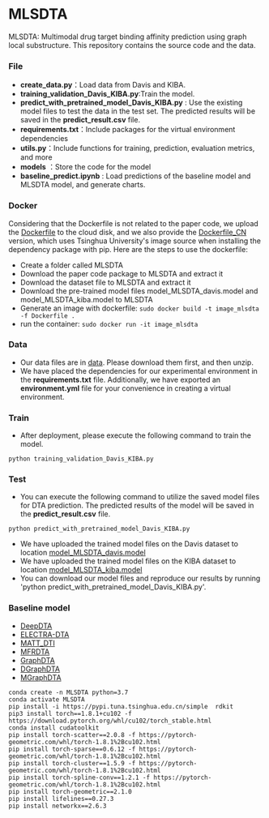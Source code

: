 # MLSDTA
MLSDTA: Multimodal drug target binding affinity prediction using graph local substructure. This repository contains the source code and the data.

### File
- **create_data.py**：Load data from Davis and KIBA.
- **training_validation_Davis_KIBA.py**:Train the model.
- **predict_with_pretrained_model_Davis_KIBA.py** : Use the existing model files to test the data in the test set. The predicted results will be saved in the **predict_result.csv** file.
- **requirements.txt**：Include packages for the virtual environment dependencies
- **utils.py**：Include functions for training, prediction, evaluation metrics, and more
- **models** ：Store the code for the model
- **baseline_predict.ipynb** : Load predictions of the baseline model and MLSDTA model, and generate charts.

### Docker
Considering that the Dockerfile is not related to the paper code, we upload the [Dockerfile](https://drive.google.com/file/d/1YZnhd3ATqFFlgeoDwg1XbERcUxTHZ6t5/view?usp=drive_link) to the cloud disk, and we also provide the [Dockerfile_CN](https://drive.google.com/file/d/1Nh84XlzRdZ0cH_MdGiV9tqJOSgzSZDjF/view?usp=drive_link) version, which uses Tsinghua University's image source when installing the dependency package with pip.
Here are the steps to use the dockerfile:
- Create a folder called MLSDTA
- Download the paper code package to MLSDTA and extract it
- Download the dataset file to MLSDTA and extract it
- Download the pre-trained model files model_MLSDTA_davis.model and model_MLSDTA_kiba.model to MLSDTA
- Generate an image with dockerfile: `sudo docker build -t image_mlsdta -f Dockerfile .`
- run the container: `sudo docker run -it image_mlsdta`


### Data
- Our data files are in [data](https://drive.google.com/file/d/1ABjUhkMWNN0Z47nDn0Mk0vMlp7ANctqs/view?usp=drive_link). Please download them first, and then unzip.
- We have placed the dependencies for our experimental environment in the **requirements.txt** file. Additionally, we have exported an **environment.yml** file for your convenience in creating a virtual environment.

### Train
- After deployment, please execute the following command to train the model.
~~~
python training_validation_Davis_KIBA.py
~~~
### Test
- You can execute the following command to utilize the saved model files for DTA prediction. The predicted results of the model will be saved in the **predict_result.csv** file.
~~~
python predict_with_pretrained_model_Davis_KIBA.py
~~~
- We have uploaded the trained model files on the Davis dataset to location [model_MLSDTA_davis.model](https://drive.google.com/file/d/1kER88JYI8ZhwObv32V_8VJBctwR0kxx7/view?usp=drive_link)
- We have uploaded the trained model files on the KIBA dataset to location [model_MLSDTA_kiba.model](https://drive.google.com/file/d/1kI8ihfGguZP0OXUswgjB-gtwvmM4KaIw/view?usp=drive_link)
- You can download our model files and reproduce our results by running 'python predict_with_pretrained_model_Davis_KIBA.py'.

### Baseline model
- [DeepDTA](https://github.com/hkmztrk/DeepDTA/)
- [ELECTRA-DTA](https://github.com/IILab-Resource/ELECTRA-DTA)
- [MATT_DTI](https://github.com/ZengYuni/MATT_DTI)
- [MFRDTA](https://github.com/JU-HuaY/MFR)
- [GraphDTA](https://github.com/thinng/GraphDTA)
- [DGraphDTA](https://github.com/595693085/DGraphDTA)
- [MGraphDTA](https://github.com/guaguabujianle/MGraphDTA)
~~~
conda create -n MLSDTA python=3.7
conda activate MLSDTA
pip install -i https://pypi.tuna.tsinghua.edu.cn/simple  rdkit
pip3 install torch==1.8.1+cu102 -f https://download.pytorch.org/whl/cu102/torch_stable.html
conda install cudatoolkit
pip install torch-scatter==2.0.8 -f https://pytorch-geometric.com/whl/torch-1.8.1%2Bcu102.html
pip install torch-sparse==0.6.12 -f https://pytorch-geometric.com/whl/torch-1.8.1%2Bcu102.html
pip install torch-cluster==1.5.9 -f https://pytorch-geometric.com/whl/torch-1.8.1%2Bcu102.html
pip install torch-spline-conv==1.2.1 -f https://pytorch-geometric.com/whl/torch-1.8.1%2Bcu102.html
pip install torch-geometric==2.1.0
pip install lifelines==0.27.3
pip install networkx==2.6.3
~~~

